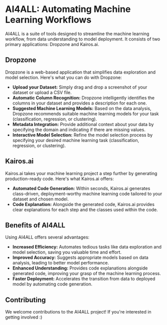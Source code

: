 # AI4ALL: Automating Machine Learning Workflows

AI4ALL is a suite of tools designed to streamline the machine learning workflow, from data understanding to model deployment. It consists of two primary applications: Dropzone and Kairos.ai.

## Dropzone

Dropzone is a web-based application that simplifies data exploration and model selection. Here's what you can do with Dropzone:

- **Upload your Dataset:** Simply drag and drop a screenshot of your dataset or upload a CSV file.
- **Automatic Column Recognition:** Dropzone intelligently identifies the columns in your dataset and provides a description for each one.
- **Suggested Machine Learning Models:** Based on the data analysis, Dropzone recommends suitable machine learning models for your task (classification, regression, or clustering).
- **Metadata Integration:** Provide additional context about your data by specifying the domain and indicating if there are missing values.
- **Interactive Model Selection:** Refine the model selection process by specifying your desired machine learning task (classification, regression, or clustering).

## Kairos.ai

Kairos.ai takes your machine learning project a step further by generating production-ready code. Here's what Kairos.ai offers:

- **Automated Code Generation:** Within seconds, Kairos.ai generates class-driven, deployment-worthy machine learning code tailored to your dataset and chosen model.
- **Code Explanation:** Alongside the generated code, Kairos.ai provides clear explanations for each step and the classes used within the code.

## Benefits of AI4ALL

Using AI4ALL offers several advantages:

- **Increased Efficiency:** Automates tedious tasks like data exploration and model selection, saving you valuable time and effort.
- **Improved Accuracy:** Suggests appropriate models based on data analysis, leading to better model performance.
- **Enhanced Understanding:** Provides code explanations alongside generated code, improving your grasp of the machine learning process.
- **Faster Deployment:** Accelerates the transition from data to deployed model by automating code generation.


## Contributing

We welcome contributions to the AI4ALL project! If you're interested in getting involved :)
